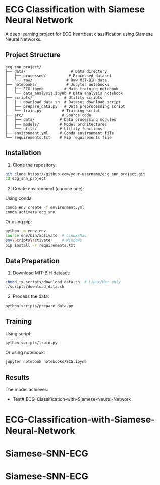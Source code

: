 # ECG Classification with Siamese Neural Network

A deep learning project for ECG heartbeat classification using Siamese Neural Networks.

## Project Structure
```
ecg_snn_project/
├── data/                    # Data directory
│   ├── processed/          # Processed dataset
│   └── raw/               # Raw MIT-BIH data
├── notebooks/             # Jupyter notebooks
│   ├── ECG.ipynb         # Main training notebook
│   └── data_analysis.ipynb # Data analysis notebook
├── scripts/              # Utility scripts
│   ├── download_data.sh  # Dataset download script
│   ├── prepare_data.py   # Data preprocessing script
│   └── train.py         # Training script
├── src/                 # Source code
│   ├── data/           # Data processing modules
│   ├── models/         # Model architectures
│   └── utils/          # Utility functions
├── environment.yml     # Conda environment file
└── requirements.txt    # Pip requirements file
```

## Installation

1. Clone the repository:
```bash
git clone https://github.com/your-username/ecg_snn_project.git
cd ecg_snn_project
```

2. Create environment (choose one):

Using conda:
```bash
conda env create -f environment.yml
conda activate ecg_snn
```

Or using pip:
```bash
python -m venv env
source env/bin/activate  # Linux/Mac
env\Scripts\activate     # Windows
pip install -r requirements.txt
```

## Data Preparation

1. Download MIT-BIH dataset:
```bash
chmod +x scripts/download_data.sh  # Linux/Mac only
./scripts/download_data.sh
```

2. Process the data:
```bash
python scripts/prepare_data.py
```

## Training

Using script:
```bash
python scripts/train.py
```

Or using notebook:
```bash
jupyter notebook notebooks/ECG.ipynb
```

## Results

The model achieves:
- Test# ECG-Classification-with-Siamese-Neural-Network
# ECG-Classification-with-Siamese-Neural-Network
# Siamese-SNN-ECG
# Siamese-SNN-ECG
